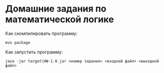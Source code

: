 # Домашние задания по математической логике #

Как скомпилировать программу:

`mvn package`

Как запустить программу:

`java -jar target\HW-1.0.jar <номер задания> <входной файл> <выходной файл>`
